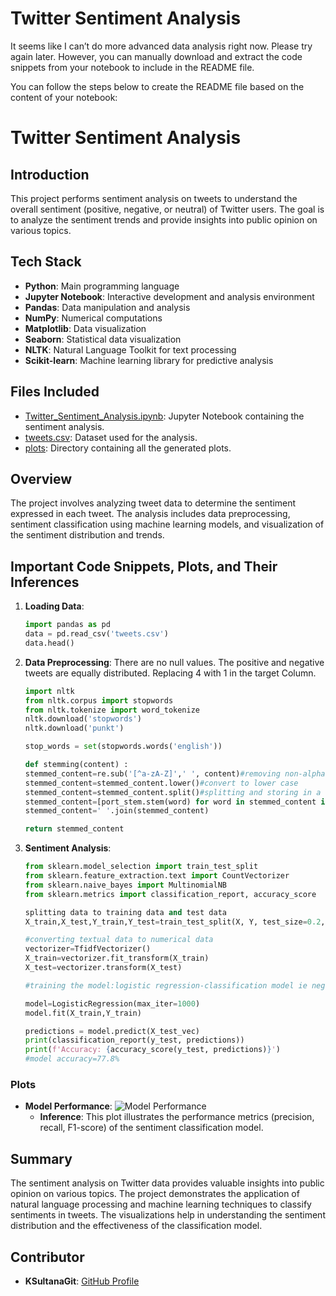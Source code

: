 # Twitter Sentiment Analysis
It seems like I can’t do more advanced data analysis right now. Please try again later. However, you can manually download and extract the code snippets from your notebook to include in the README file. 

You can follow the steps below to create the README file based on the content of your notebook:

# Twitter Sentiment Analysis

## Introduction
This project performs sentiment analysis on tweets to understand the overall sentiment (positive, negative, or neutral) of Twitter users. The goal is to analyze the sentiment trends and provide insights into public opinion on various topics.

## Tech Stack
- **Python**: Main programming language
- **Jupyter Notebook**: Interactive development and analysis environment
- **Pandas**: Data manipulation and analysis
- **NumPy**: Numerical computations
- **Matplotlib**: Data visualization
- **Seaborn**: Statistical data visualization
- **NLTK**: Natural Language Toolkit for text processing
- **Scikit-learn**: Machine learning library for predictive analysis

## Files Included
- [Twitter_Sentiment_Analysis.ipynb](https://github.com/KSultanaGit/Twitter-Sentiment-Analysis/blob/main/Twitter_Sentiment_Analysis.ipynb): Jupyter Notebook containing the sentiment analysis.
- [tweets.csv](https://github.com/KSultanaGit/Twitter-Sentiment-Analysis/blob/main/tweets.csv): Dataset used for the analysis.
- [plots](https://github.com/KSultanaGit/Twitter-Sentiment-Analysis/tree/main/plots): Directory containing all the generated plots.

## Overview
The project involves analyzing tweet data to determine the sentiment expressed in each tweet. The analysis includes data preprocessing, sentiment classification using machine learning models, and visualization of the sentiment distribution and trends.

## Important Code Snippets, Plots, and Their Inferences
1. **Loading Data**:
    ```python
    import pandas as pd
    data = pd.read_csv('tweets.csv')
    data.head()
    ```

2. **Data Preprocessing**:
   There are no null values.
   The positive and negative tweets are equally distributed.
   Replacing 4 with 1 in the target Column.
    ```python
    import nltk
    from nltk.corpus import stopwords
    from nltk.tokenize import word_tokenize
    nltk.download('stopwords')
    nltk.download('punkt')

    stop_words = set(stopwords.words('english'))

   def stemming(content) :
    stemmed_content=re.sub('[^a-zA-Z]',' ', content)#removing non-alphabets
    stemmed_content=stemmed_content.lower()#convert to lower case
    stemmed_content=stemmed_content.split()#splitting and storing in a list
    stemmed_content=[port_stem.stem(word) for word in stemmed_content if not word in stopwords.words('english')]
    stemmed_content=' '.join(stemmed_content)
    
    return stemmed_content
    ```

4. **Sentiment Analysis**:
    ```python
    from sklearn.model_selection import train_test_split
    from sklearn.feature_extraction.text import CountVectorizer
    from sklearn.naive_bayes import MultinomialNB
    from sklearn.metrics import classification_report, accuracy_score

    splitting data to training data and test data
    X_train,X_test,Y_train,Y_test=train_test_split(X, Y, test_size=0.2, stratify=Y, random_state=2)

    #converting textual data to numerical data
    vectorizer=TfidfVectorizer()
    X_train=vectorizer.fit_transform(X_train)
    X_test=vectorizer.transform(X_test)

    #training the model:logistic regression-classification model ie negative or positive tweet

    model=LogisticRegression(max_iter=1000)
    model.fit(X_train,Y_train)

    predictions = model.predict(X_test_vec)
    print(classification_report(y_test, predictions))
    print(f'Accuracy: {accuracy_score(y_test, predictions)}')
    #model accuracy=77.8%
    ```

### Plots
- **Model Performance**:
    ![Model Performance](https://github.com/KSultanaGit/Twitter-Sentiment-Analysis/blob/main/plots/model_performance.png)
    - **Inference**: This plot illustrates the performance metrics (precision, recall, F1-score) of the sentiment classification model.

## Summary
The sentiment analysis on Twitter data provides valuable insights into public opinion on various topics. The project demonstrates the application of natural language processing and machine learning techniques to classify sentiments in tweets. The visualizations help in understanding the sentiment distribution and the effectiveness of the classification model.

## Contributor
- **KSultanaGit**: [GitHub Profile](https://github.com/KSultanaGit)
 
